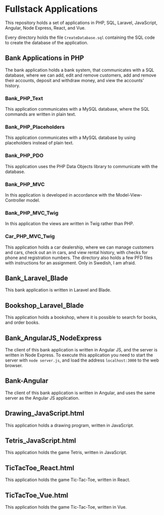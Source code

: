 # Fullstack Applications

This repository holds a set of applications in PHP, SQL, Laravel, JavaScript, Angular, Node Express, React, and Vue.

Every directory holds the file `CreateDatabase.sql` containing the SQL code to create the database of the application.

## Bank Applications in PHP

The bank application holds a bank system, that communicates with a SQL database, where we can add, edit and remove customers, add and remove their accounts, deposit and withdraw money, and view the accounts' history.

### Bank_PHP_Text

This application communicates with a MySQL database, where the SQL commands are written in plain text.

### Bank_PHP_Placeholders

This application communicates with a MySQL database by using placeholders instead of plain text.

### Bank_PHP_PDO

This application uses the PHP Data Objects library to communicate with the database.

### Bank_PHP_MVC

In this application is developed in accordance with the Model-View-Controller model.

### Bank_PHP_MVC_Twig

In this application the views are written in Twig rather than PHP.

### Car_PHP_MVC_Twig

This application holds a car dealership, where we can manage customers and cars, check out an in cars, and view rental history, with checks for phone and registration numbers. The directory also holds a few PFD files with instructions for an assignment. Only in Swedish, I am afraid.

## Bank_Laravel_Blade

This bank application is written in Laravel and Blade.

## Bookshop_Laravel_Blade

This application holds a bookshop, where it is possible to search for books, and order books.

## Bank_AngularJS_NodeExpress

The client of this bank application is written in Angular JS, and the server is written in Node Express. To execute this application you need to start the server with `node server.js`, and load the address `localhost:3000` to the web browser.

## Bank-Angular

The client of this bank application is written in Angular, and uses the same server as the Angular JS application.

## Drawing_JavaScript.html

This application holds a drawing program, written in JavaScript.

## Tetris_JavaScript.html

This application holds the game Tetris, written in JavaScript.

## TicTacToe_React.html

This application holds the game Tic-Tac-Toe, written in React.

## TicTacToe_Vue.html

This application holds the game Tic-Tac-Toe, written in Vue.
